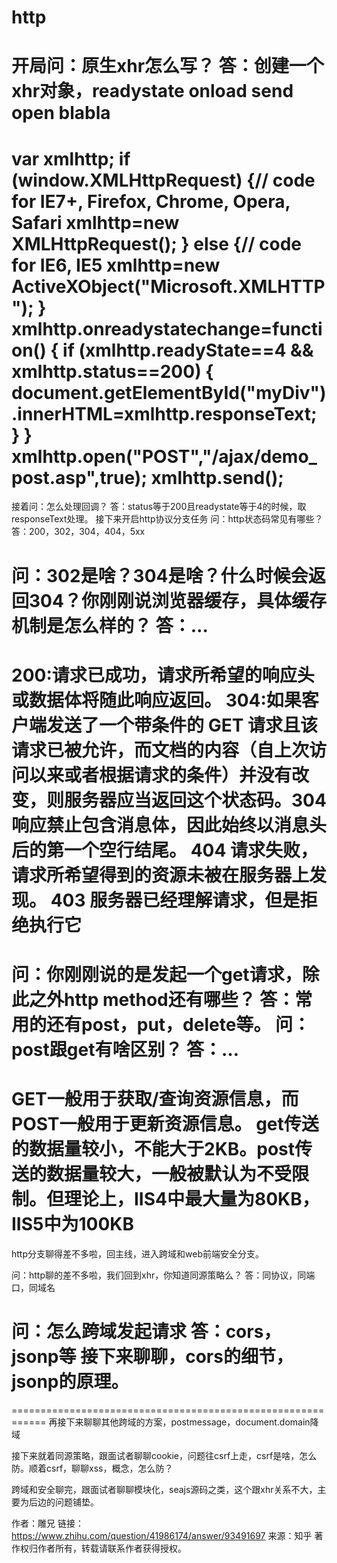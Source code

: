 # http


开局问：原生xhr怎么写？
答：创建一个xhr对象，readystate onload send open blabla
============================================================
var xmlhttp;
if (window.XMLHttpRequest)
  {// code for IE7+, Firefox, Chrome, Opera, Safari
  xmlhttp=new XMLHttpRequest();
  }
else
  {// code for IE6, IE5
  xmlhttp=new ActiveXObject("Microsoft.XMLHTTP");
  }
xmlhttp.onreadystatechange=function()
  {
  if (xmlhttp.readyState==4 && xmlhttp.status==200)
    {
    document.getElementById("myDiv").innerHTML=xmlhttp.responseText;
    }
  }
xmlhttp.open("POST","/ajax/demo_post.asp",true);
xmlhttp.send();
============================================================
接着问：怎么处理回调？
答：status等于200且readystate等于4的时候，取responseText处理。
接下来开启http协议分支任务
问：http状态码常见有哪些？
答：200，302，304，404，5xx

问：302是啥？304是啥？什么时候会返回304？你刚刚说浏览器缓存，具体缓存机制是怎么样的？
答：…
============================================================
200:请求已成功，请求所希望的响应头或数据体将随此响应返回。
304:如果客户端发送了一个带条件的 GET 请求且该请求已被允许，而文档的内容（自上次访问以来或者根据请求的条件）并没有改变，则服务器应当返回这个状态码。304响应禁止包含消息体，因此始终以消息头后的第一个空行结尾。 
404	请求失败，请求所希望得到的资源未被在服务器上发现。
403	服务器已经理解请求，但是拒绝执行它
============================================================

问：你刚刚说的是发起一个get请求，除此之外http method还有哪些？
答：常用的还有post，put，delete等。
问：post跟get有啥区别？
答：…
============================================================
GET一般用于获取/查询资源信息，而POST一般用于更新资源信息。
get传送的数据量较小，不能大于2KB。post传送的数据量较大，一般被默认为不受限制。但理论上，IIS4中最大量为80KB，IIS5中为100KB
============================================================
http分支聊得差不多啦，回主线，进入跨域和web前端安全分支。

问：http聊的差不多啦，我们回到xhr，你知道同源策略么？
答：同协议，同端口，同域名

问：怎么跨域发起请求
答：cors，jsonp等
接下来聊聊，cors的细节，jsonp的原理。
============================================================
============================================================
再接下来聊聊其他跨域的方案，postmessage，document.domain降域

接下来就着同源策略，跟面试者聊聊cookie，问题往csrf上走，csrf是啥，怎么防。顺着csrf，聊聊xss，概念，怎么防？

跨域和安全聊完，跟面试者聊聊模块化，seajs源码之类，这个跟xhr关系不大，主要为后边的问题铺垫。


作者：雕兄
链接：https://www.zhihu.com/question/41986174/answer/93491697
来源：知乎
著作权归作者所有，转载请联系作者获得授权。
